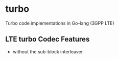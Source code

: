 # turbo
Turbo code implementations in Go-lang (3GPP LTE)

## LTE turbo Codec Features 
- without the sub-block interleaver
